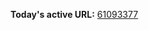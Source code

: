 

**Today's active URL:** [61093377](https://61093377.abesternheim.workers.dev)

<!-- CURRENT_URL_MARKER -->
